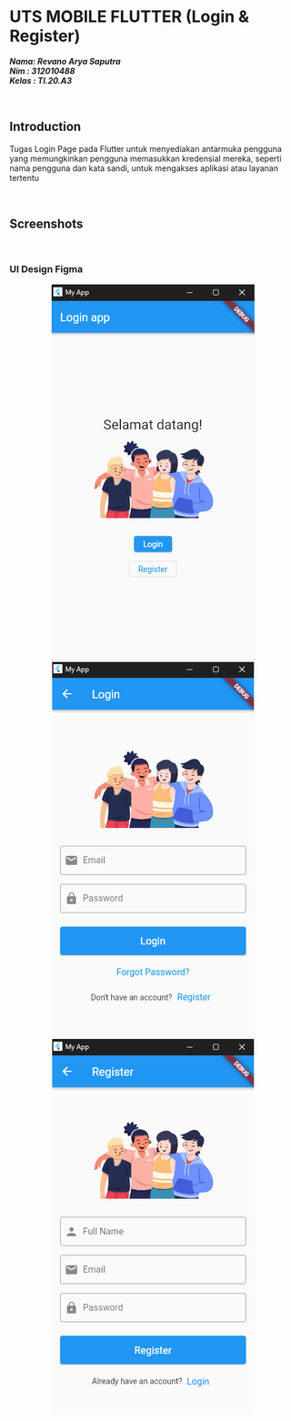 # UTS MOBILE FLUTTER (Login & Register)

**_Nama: Revano Arya Saputra_** <br/>
**_Nim : 312010488_** <br/>
**_Kelas : TI.20.A3_** <br/>

<br>

## Introduction

Tugas Login Page pada Flutter untuk menyediakan antarmuka pengguna yang memungkinkan pengguna memasukkan kredensial mereka, seperti nama pengguna dan kata sandi, untuk mengakses aplikasi atau layanan tertentu

<br>

## Screenshots

<br>

### UI Design Figma

<div align="center">
  <img src="./assets/ss/welcome.png" alt="welcome" >
  <img src="./assets/ss/login.png" alt="login" >
  <img src="./assets/ss/register.png" alt="regist" >
</div>
